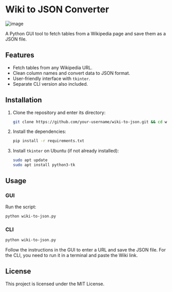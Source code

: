 
# Wiki to JSON Converter

![image](https://github.com/user-attachments/assets/df0e7c49-73f0-4ffa-bc8b-02eed2d11495)

A Python GUI tool to fetch tables from a Wikipedia page and save them as a JSON file.

## Features

- Fetch tables from any Wikipedia URL.
- Clean column names and convert data to JSON format.
- User-friendly interface with `tkinter`.
- Separate CLI version also included.

## Installation

1. Clone the repository and enter its directory:
   ```bash
   git clone https://github.com/your-username/wiki-to-json.git && cd wiki-to-json
   ```

2. Install the dependencies:
   ```bash
   pip install -r requirements.txt
   ```

3. Install `tkinter` on Ubuntu (if not already installed):
   ```bash
   sudo apt update
   sudo apt install python3-tk
   ```

## Usage

### GUI

Run the script:

```bash
python wiki-to-json.py
```

### CLI

```bash
python wiki-to-json.py
```

Follow the instructions in the GUI to enter a URL and save the JSON file. For the CLI, you need to run it in a terminal and paste the Wiki link.

## License

This project is licensed under the MIT License.
